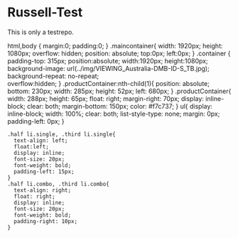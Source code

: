 # Russell-Test
This is only a testrepo.

html,body {
    margin:0;
    padding:0;
    }
    .maincontainer{
      width: 1920px;
      height: 1080px;
      overflow: hidden;
      position: absolute;
      top:0px;
      left:0px;
    }
    .container {
      padding-top: 315px;
      position:absolute;
      width:1920px;
      height:1080px;
      background-image: url(../img/VIEWING_Australia-DMB-ID-S_TB.jpg);
      background-repeat: no-repeat;      
      overflow:hidden;
    }
    .productContainer:nth-child(1){
      position: absolute;
      bottom: 230px;
      width: 285px;
      height: 52px;
      left: 680px;
    }
    .productContainer{
      width: 288px;
      height: 65px;
      float: right;
      margin-right: 70px;
      display: inline-block;
      clear: both;
      margin-bottom: 150px;
      color: #f7c737;
    }
    ul{
      display: inline-block;
      width: 100%;
      clear: both;
      list-style-type: none;
      margin: 0px;
      padding-left: 0px;
    }
  
    .half li.single, .third li.single{
      text-align: left;
      float:left;
      display: inline;
      font-size: 20px;
      font-weight: bold;
      padding-left: 15px;
    }
    .half li.combo, .third li.combo{
      text-align: right;
      float: right;
      display: inline;
      font-size: 20px;
      font-weight: bold;
      padding-right: 10px;
    }
    

